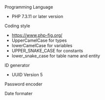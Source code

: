 Programming Language
- PHP 7.3.11 or later version

Coding style
- https://www.php-fig.org/
- UpperCamelCase for types
- lowerCamelCase for variables
- UPPER_SNAKE_CASE for constants
- lower_snake_case for table name and entity

ID generator
- UUID Version 5

Password encoder 


Date formater
